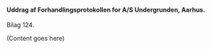 #### Uddrag af Forhandlingsprotokollen for A/S Undergrunden, Aarhus.

Bilag 124.

(Content goes here)
